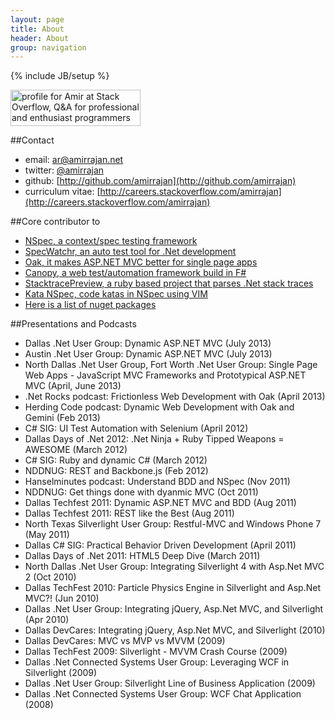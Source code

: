 ```yaml
---
layout: page
title: About
header: About
group: navigation
---
```

{% include JB/setup %}

<a href="http://stackoverflow.com/users/40914/amir">
<img src="http://stackoverflow.com/users/flair/40914.png" width="208" height="58" alt="profile for Amir at Stack Overflow, Q&amp;A for professional and enthusiast programmers" title="profile for Amir at Stack Overflow, Q&amp;A for professional and enthusiast programmers">
</a>

##Contact
- email: ar@amirrajan.net
- twitter: [@amirrajan](http://twitter.com/amirrajan)
- github: [http://github.com/amirrajan](http://github.com/amirrajan)
- curriculum vitae: [http://careers.stackoverflow.com/amirrajan](http://careers.stackoverflow.com/amirrajan)


##Core contributor to
- [NSpec, a context/spec testing framework](http://nspec.org)
- [SpecWatchr, an auto test tool for .Net development](http://nspec.org/continuoustesting)
- [Oak, it makes ASP.NET MVC better for single page apps](http://amirrajan.github.com/Oak)
- [Canopy, a web test/automation framework build in F#](http://lefthandedgoat.github.com/canopy)
- [StacktracePreview, a ruby based project that parses .Net stack traces](http://amirrajan.net/StackTracePreview/#/toc)
- [Kata NSpec, code katas in NSpec using VIM](https://github.com/amirrajan/katanspec)
- [Here is a list of nuget packages](http://www.nuget.org/profiles/amirrajan/)

##Presentations and Podcasts
- Dallas .Net User Group: Dynamic ASP.NET MVC (July 2013)
- Austin .Net User Group: Dynamic ASP.NET MVC (July 2013)
- North Dallas .Net User Group, Fort Worth .Net User Group: Single Page Web Apps - JavaScript MVC Frameworks and Prototypical ASP.NET MVC (April, June 2013)
- .Net Rocks podcast: Frictionless Web Development with Oak (April 2013)
- Herding Code podcast: Dynamic Web Development with Oak and Gemini (Feb 2013)
- C# SIG: UI Test Automation with Selenium (April 2012)
- Dallas Days of .Net 2012: .Net Ninja + Ruby Tipped Weapons = AWESOME (March 2012)
- C# SIG: Ruby and dynamic C# (March 2012)
- NDDNUG: REST and Backbone.js (Feb 2012)
- Hanselminutes podcast: Understand BDD and NSpec (Nov 2011)
- NDDNUG: Get things done with dyanmic MVC (Oct 2011)
- Dallas Techfest 2011: Dynamic ASP.NET MVC and BDD (Aug 2011)
- Dallas Techfest 2011: REST like the Best (Aug 2011)
- North Texas Silverlight User Group: Restful-MVC and Windows Phone 7 (May 2011)
- Dallas C# SIG:  Practical Behavior Driven Development (April 2011)
- Dallas Days of .Net 2011: HTML5 Deep Dive (March 2011)
- North Dallas .Net User Group: Integrating Silverlight 4 with Asp.Net MVC 2 (Oct 2010)
- Dallas TechFest 2010: Particle Physics Engine in Silverlight and Asp.Net MVC?! (Jun 2010)
- Dallas .Net User Group: Integrating jQuery, Asp.Net MVC, and Silverlight (Apr 2010)
- Dallas DevCares: Integrating jQuery, Asp.Net MVC, and Silverlight (2010)
- Dallas DevCares: MVC vs MVP vs MVVM (2009)
- Dallas TechFest 2009: Silverlight - MVVM Crash Course (2009)
- Dallas .Net Connected Systems User Group: Leveraging WCF in Silverlight (2009)
- Dallas .Net User Group: Silverlight Line of Business Application (2009)
- Dallas .Net Connected Systems User Group: WCF Chat Application (2008)

